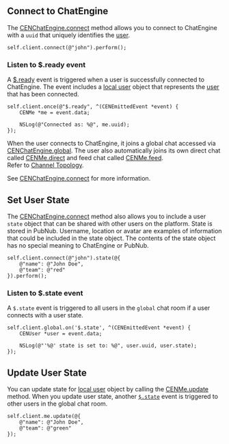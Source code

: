 ## Connect to ChatEngine

The [CENChatEngine.connect](../../api-reference/chatengine#connect) method allows you to connect to 
ChatEngine with a `uuid` that uniquely identifies the [user](../../api-reference/user).

```objc
self.client.connect(@"john").perform();
```

### Listen to $.ready event

A [$.ready](../../api-reference/chatengine#event-ready) event is triggered when a user is 
successfully connected to ChatEngine. The event includes a [local user](../../api-reference/me) 
object that represents the [user](../../api-reference/user) that has been connected.

```objc
self.client.once(@"$.ready", ^(CENEmittedEvent *event) {
    CENMe *me = event.data;
    
    NSLog(@"Connected as: %@", me.uuid);
});
```

When the user connects to ChatEngine, it joins a global chat accessed via 
[CENChatEngine.global](../../api-reference/chatengine#chat-global). The user also automatically 
joins its own direct chat called [CENMe.direct](../../api-reference/me#direct) and feed chat called 
[CENMe.feed](../../api-reference/me#feed).   
Refer to [Channel Topology](../../advanced-concepts/pubnub-channel-topology).

See [CENChatEngine.connect](../../api-reference/chatengine#connect) for more information.


## Set User State

The [CENChatEngine.connect](../../api-reference/chatengine#connect) method also allows you to 
include a user `state` object that can be shared with other users on the platform. State is stored 
in PubNub. 
Username, location or avatar are examples of information that could be included in the state object.
The contents of the state object has no special meaning to ChatEngine or PubNub.

```objc
self.client.connect(@"john").state(@{
    @"name": @"John Doe", 
    @"team": @"red"
}).perform();
```

### Listen to $.state event

A `$.state` event is triggered to all users in the `global` chat room if a user connects with a user
state.

```objc
self.client.global.on('$.state', ^(CENEmittedEvent *event) {
    CENUser *user = event.data;
    
    NSLog(@"'%@' state is set to: %@", user.uuid, user.state);
});
```


## Update User State

You can update state for [local user](../../api-reference/me) object by calling the 
[CENMe.update](../../api-reference/me#update) method. When you update user state, another 
[`$.state`](../../api-reference/chat#event-state) event is triggered to other users in the global 
chat room.

```objc
self.client.me.update(@{
    @"name": @"John Doe", 
    @"team": @"green"
});
```